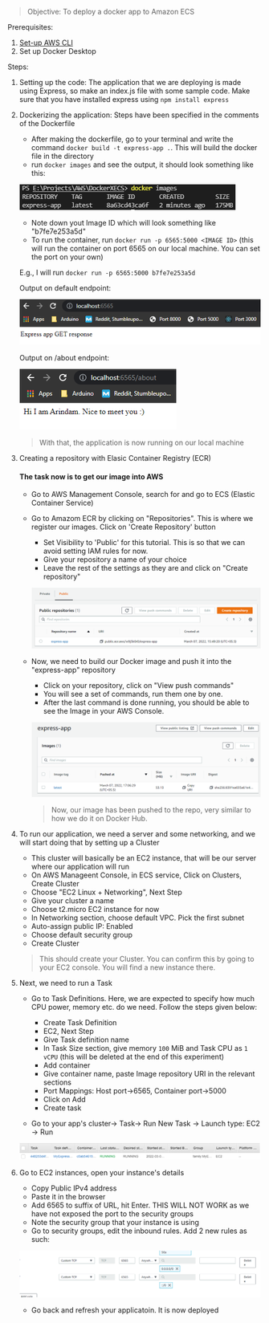 > Objective: To deploy a docker app to Amazon ECS

Prerequisites:

1. [Set-up AWS CLI](https://docs.aws.amazon.com/polly/latest/dg/setup-aws-cli.html)
2. Set up Docker Desktop

Steps:

1. Setting up the code: The application that we are deploying is made using Express, so make an index.js file with some sample code. Make sure that you have installed express using `npm install express`

2. Dockerizing the application: Steps have been specified in the comments of the Dockerfile
    - After making the dockerfile, go to your terminal and write the command `docker build -t express-app .`. This will build the docker file in the directory
    - run `docker images` and see the output, it should look something like this:

    ![](2022-03-07-15-15-17.png) 

    - Note down yout Image ID which will look something like "b7fe7e253a5d"
    - To run the container, run `docker run -p 6565:5000 <IMAGE ID>` (this will run the container on port 6565 on our local machine. You can set the port on your own)
    
    E.g., I will run `docker run -p 6565:5000 b7fe7e253a5d`

    Output on default endpoint:

    ![](2022-03-07-15-22-01.png)

    Output on /about endpoint:

    ![](2022-03-07-15-23-21.png)

    > With that, the application is now running on our local machine

3. Creating a repository with Elasic Container Registry (ECR)
    #### The task now is to get our image into AWS
    - Go to AWS Management Console, search for and go to ECS (Elastic Container Service)
    - Go to Amazom ECR by clicking on "Repositories". This is where we register our images. Click on 'Create Repository' button
        - Set Visibility to 'Public' for this tutorial. This is so that we can avoid setting IAM rules for now.
        - Give your repository a name of your choice
        - Leave the rest of the settings as they are and click on "Create repository"

        ![](2022-03-07-15-49-59.png)

    - Now, we need to build our Docker image and push it into the "express-app" repository
        - Click on your repository, click on "View push commands"
        - You will see a set of commands, run them one by one.
        - After the last command is done running, you should be able to see the Image in your AWS Console.

        ![](2022-03-07-17-07-48.png)

        > Now, our image has been pushed to the repo, very similar to how we do it on Docker Hub.


4. To run our application, we need a server and some networking, and we will start doing that by setting up a Cluster
    - This cluster will basically be an EC2 instance, that will be our server where our application will run
    - On AWS Manageent Console, in ECS service, Click on Clusters, Create Cluster
    - Choose "EC2 Linux + Networking", Next Step
    - Give your cluster a name
    - Choose t2.micro EC2 instance for now
    - In Networking section, choose default VPC. Pick the first subnet
    - Auto-assign public IP: Enabled
    - Choose default security group
    - Create Cluster

    > This should create your Cluster. You can confirm this by going to your EC2 console. You will find a new instance there.

5. Next, we need to run a Task
    - Go to Task Definitions. Here, we are expected to specify how much CPU power, memory etc. do we need. Follow the steps given below:
        - Create Task Definition
        - EC2, Next Step
        - Give Task definition name
        - In Task Size section, give memory `100` MiB and Task CPU as `1 vCPU` (this will be deleted at the end of this experiment)
        - Add container
        - Give container name, paste Image repository URI in the relevant sections
        - Port Mappings: Host port->6565, Container port->5000
        - Click on Add
        - Create task

    - Go to your app's cluster-> Task-> Run New Task -> Launch type: EC2 -> Run

    ![](2022-03-07-17-36-59.png)

6. Go to EC2 instances, open your instance's details
    - Copy Public IPv4 address
    - Paste it in the browser
    - Add 6565 to suffix of URL, hit Enter. THIS WILL NOT WORK as we have not exposed the port to the security groups
    - Note the security group that your instance is using
    - Go to security groups, edit the inbound rules. Add 2 new rules as such:

    ![](2022-03-07-17-43-16.png)

    - Go back and refresh your applicatoin. It is now deployed

